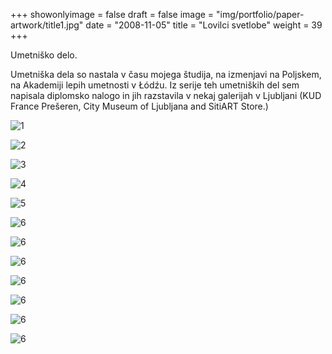 +++
showonlyimage = false
draft = false
image = "img/portfolio/paper-artwork/title1.jpg"
date = "2008-11-05"
title = "Lovilci svetlobe"
weight = 39
+++

Umetniško delo.

<!--more-->
Umetniška dela so nastala v času mojega študija, na izmenjavi na Poljskem, na Akademiji lepih umetnosti v Łódźu. Iz serije teh umetniških del sem napisala diplomsko nalogo in jih razstavila v nekaj galerijah v Ljubljani (KUD France Prešeren, City Museum of Ljubljana and SitiART Store.)


![1](/img/portfolio/paper-artwork/title1.jpg)

![2](/img/portfolio/paper-artwork/papir_lodz1.jpg)

![3](/img/portfolio/paper-artwork/papir3.jpg)

![4](/img/portfolio/paper-artwork/1.jpg)

![5](/img/portfolio/paper-artwork/18.jpg)

![6](/img/portfolio/paper-artwork/19.jpg)

![6](/img/portfolio/paper-artwork/15.jpg)

![6](/img/portfolio/paper-artwork/8.jpg)

![6](/img/portfolio/paper-artwork/2a.jpg)

![6](/img/portfolio/paper-artwork/paper1.jpg)

![6](/img/portfolio/paper-artwork/paper2.jpg)

![6](/img/portfolio/paper-artwork/paper3.jpg)
